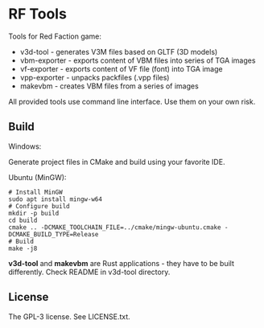 RF Tools
========

Tools for Red Faction game:

* v3d-tool - generates V3M files based on GLTF (3D models)
* vbm-exporter - exports content of VBM files into series of TGA images
* vf-exporter - exports content of VF file (font) into TGA image
* vpp-exporter - unpacks packfiles (.vpp files)
* makevbm - creates VBM files from a series of images

All provided tools use command line interface.
Use them on your own risk.

Build
-----

Windows:

Generate project files in CMake and build using your favorite IDE.

Ubuntu (MinGW):

    # Install MinGW
    sudo apt install mingw-w64
    # Configure build
    mkdir -p build
    cd build
    cmake .. -DCMAKE_TOOLCHAIN_FILE=../cmake/mingw-ubuntu.cmake -DCMAKE_BUILD_TYPE=Release
    # Build
    make -j8

**v3d-tool** and **makevbm** are Rust applications - they have to be built differently. Check README in v3d-tool directory.

License
-------
The GPL-3 license. See LICENSE.txt.
